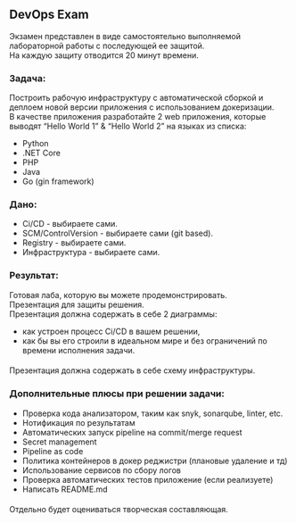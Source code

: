 ## DevOps Exam
Экзамен представлен в виде самостоятельно выполняемой лабораторной работы с последующей ее защитой.</br>
На каждую защиту отводится 20 минут времени.
### Задача:
Построить рабочую инфраструктуру с автоматической сборкой и деплоем новой версии приложения с использованием докеризации. </br>
В качестве приложения разработайте 2 web приложения, которые выводят “Hello World 1” & “Hello World 2” на языках из списка: </br>
* Python
* .NET Core
* PHP
* Java
* Go (gin framework)
### Дано:
* Ci/CD - выбираете сами.
* SCM/ControlVersion - выбираете сами (git based).
* Registry - выбираете сами.
* Инфраструктура - выбираете сами.
### Результат: </br>
Готовая лаба, которую вы можете продемонстрировать. </br>
Презентация для защиты решения.</br>
Презентация должна содержать в себе 2 диаграммы: </br>
 - как устроен процесс Ci/CD в вашем решении, </br>
 - как бы вы его строили в идеальном мире и без ограничений по времени исполнения задачи.</br>
#### 
Презентация должна содержать в себе схему инфраструктуры.</br>
### Дополнительные плюсы при решении задачи:
* Проверка кода анализатором, таким как snyk, sonarqube, linter, etc.
* Нотификация по результатам
* Автоматических запуск pipeline на commit/merge request
* Secret management
* Pipeline as code
* Политика контейнеров в докер реджистри (плановые удаление и тд)
* Использование сервисов по сбору логов
* Проверка автоматических тестов приложение (если реализуете)
* Написать README.md
  ####  
Отдельно будет оцениваться творческая составляющая.
